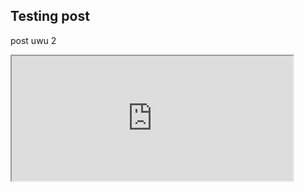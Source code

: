 ## Testing post

post uwu 2
<iframe width="450" height="200"
    src="https://www.youtube.com/embed/xZs6nCUQuuM">
</iframe>
